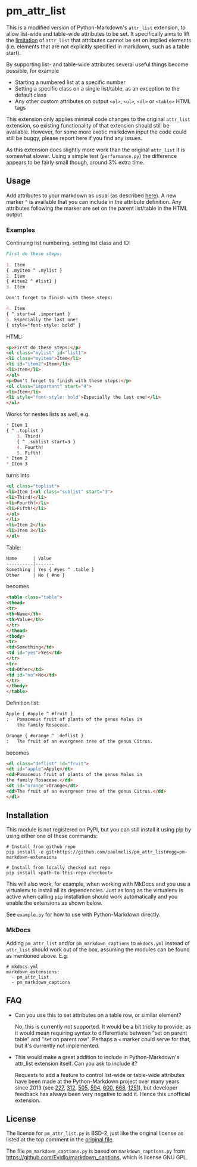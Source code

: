 # pm_attr_list

This is a modified version of Python-Markdown's
`attr_list` extension, to allow list-wide and table-wide attributes to
be set. It specifically aims to lift the [limitation](https://python-markdown.github.io/extensions/attr_list/#limitations)
of `attr_list` that attributes cannot be set on implied elements (i.e.
elements that are not explicitly specified in markdown, such as a table start).

By supporting list- and table-wide attributes several useful things become possible, for example

* Starting a numbered list at a specific number
* Setting a specific class on a single list/table, as an exception to the default class
* Any other custom attributes on output `<ol>`, `<ul>`, `<dl>` or `<table>` HTML tags

This extension only applies minimal code changes to the original `attr_list` extension,
so existing functionality of that extension should still be available.
However, for some more exotic markdown input the code could still be buggy, 
please report here if you find any issues.

As this extension does slightly more work than the original `attr_list` it
is somewhat slower. Using a simple test (`performance.py`) the difference appears
to be fairly small though, around 3% extra time.

## Usage

Add attributes to your markdown as usual (as described [here](https://python-markdown.github.io/extensions/attr_list)).
A new marker `^` is available that you can include in the attribute definition.
Any attributes following the marker are set on the parent list/table in the HTML output.

### Examples

Continuing list numbering, setting list class and ID:

```md
First do these steps:
    
1. Item
{ .myitem ^ .mylist }
2. Item
{ #item2 ^ #list1 }
3. Item

Don't forget to finish with these steps:

4. Item
{ ^ start=4 .important }
5. Especially the last one!
{ style="font-style: bold" }
```

HTML:

```html
<p>First do these steps:</p>
<ol class="mylist" id="list1">
<li class="myitem">Item</li>
<li id="item2">Item</li>
<li>Item</li>
</ol>
<p>Don't forget to finish with these steps:</p>
<ol class="important" start="4">
<li>Item</li>
<li style="font-style: bold">Especially the last one!</li>
</ol>
```

Works for nestes lists as well, e.g.

```md
* Item 1
{ ^ .toplist }
    3. Third!
    { ^ .sublist start=3 }
    4. Fourth!
    5. Fifth!
* Item 2
* Item 3
```

turns into

```html
<ul class="toplist">
<li>Item 1<ol class="sublist" start="3">
<li>Third!</li>
<li>Fourth!</li>
<li>Fifth!</li>
</ol>
</li>
<li>Item 2</li>
<li>Item 3</li>
</ul>
```

Table:

```md
Name      | Value 
----------|-------
Something | Yes { #yes ^ .table }
Other     | No { #no }
```

becomes

```html
<table class="table">
<thead>
<tr>
<th>Name</th>
<th>Value</th>
</tr>
</thead>
<tbody>
<tr>
<td>Something</td>
<td id="yes">Yes</td>
</tr>
<tr>
<td>Other</td>
<td id="no">No</td>
</tr>
</tbody>
</table>
```

Definition list:

```md
Apple { #apple ^ #fruit }
:   Pomaceous fruit of plants of the genus Malus in
    the family Rosaceae.

Orange { #orange ^ .deflist }
:   The fruit of an evergreen tree of the genus Citrus.
```

becomes

```html
<dl class="deflist" id="fruit">
<dt id="apple">Apple</dt>
<dd>Pomaceous fruit of plants of the genus Malus in
the family Rosaceae.</dd>
<dt id="orange">Orange</dt>
<dd>The fruit of an evergreen tree of the genus Citrus.</dd>
</dl>
```

## Installation

This module is not registered on PyPI, but you can still install
it using pip by using either one of these commands:

```
# Install from github repo
pip install -e git+https://github.com/paulmelis/pm_attr_list#egg=pm-markdown-extensions

# Install from locally checked out repo
pip install <path-to-this-repo-checkout>
```

This will also work, for example, when working with MkDocs and you use a virtualenv 
to install all its dependencies. Just as long as the virtualenv is active when calling `pip`
installation should work automatically and you enable the extensions as shown below.

See `example.py` for how to use with Python-Markdown directly.

### MkDocs

Adding `pm_attr_list` and/or `pm_markdown_captions` to `mkdocs.yml` instead of `attr_list` should work out 
of the box, assuming the modules can be found as mentioned above. E.g.

```
# mkdocs.yml
markdown_extensions:
  - pm_attr_list
  - pm_markdown_captions
```

## FAQ

* Can you use this to set attributes on a table row, or similar element?

    No, this is currently not supported. It would be a bit tricky to provide,
    as it would mean requiring syntax to differentiate between "set on parent table"
    and "set on parent row". Perhaps a `<` marker could serve for that, but it's 
    currently not implemented.

* This would make a great addition to include in Python-Markdown's
attr_list extension itself. Can you ask to include it?

    Requests to add a feature to control list-wide or table-wide attributes
have been made at the Python-Markdown project over many years since 2013 
(see [227](https://github.com/Python-Markdown/markdown/issues/227), 
[312](https://github.com/Python-Markdown/markdown/issues/312),
[505](https://github.com/Python-Markdown/markdown/issues/505),
[594](https://github.com/Python-Markdown/markdown/issues/594),
[600](https://github.com/Python-Markdown/markdown/issues/600),
[668](https://github.com/Python-Markdown/markdown/issues/668), 
[1251](https://github.com/Python-Markdown/markdown/pull/1252)),
but developer feedback has always been very negative to add it. Hence this
unofficial extension.

## License

The license for `pm_attr_list.py` is BSD-2, just like the original license
as listed at the top comment in the [original file](https://github.com/Python-Markdown/markdown/raw/2164c4b4752b9061c742326ea0413719333058fc/markdown/extensions/attr_list.py).

The file `pm_markdown_captions.py` is based on `markdown_captions.py`
from https://github.com/Evidlo/markdown_captions, which is license
GNU GPL.